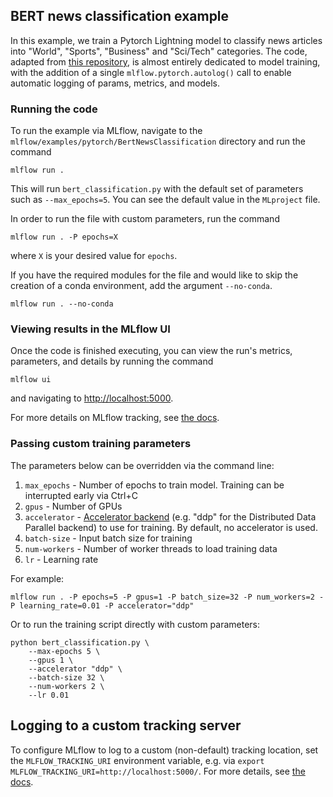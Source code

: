## BERT news classification example
In this example, we train a Pytorch Lightning model to classify news articles into "World", "Sports", "Business" and "Sci/Tech" categories. The code, adapted from [this repository](https://github.com/ricardorei/lightning-text-classification/blob/a92f753e22527bbc0648c3ff3544981562f69c22/classifier.py), is almost entirely dedicated to model training, with the addition of a single ``mlflow.pytorch.autolog()`` call to enable automatic logging of params, metrics, and models.

### Running the code
To run the example via MLflow, navigate to the `mlflow/examples/pytorch/BertNewsClassification` directory and run the command

```
mlflow run .
```

This will run `bert_classification.py` with the default set of parameters such as  `--max_epochs=5`. You can see the default value in the `MLproject` file.

In order to run the file with custom parameters, run the command

```
mlflow run . -P epochs=X
```

where `X` is your desired value for `epochs`.

If you have the required modules for the file and would like to skip the creation of a conda environment, add the argument `--no-conda`.

```
mlflow run . --no-conda
```

### Viewing results in the MLflow UI
Once the code is finished executing, you can view the run's metrics, parameters, and details by running the command

```
mlflow ui
```

and navigating to [http://localhost:5000](http://localhost:5000).

For more details on MLflow tracking, see [the docs](https://www.mlflow.org/docs/latest/tracking.html#mlflow-tracking).

### Passing custom training parameters

The parameters below can be overridden via the command line:

1. ``max_epochs`` - Number of epochs to train model. Training can be interrupted early via Ctrl+C
2. ``gpus`` - Number of GPUs
3. ``accelerator`` - [Accelerator backend](https://pytorch-lightning.readthedocs.io/en/latest/trainer.html#trainer-flags)
   (e.g. "ddp" for the Distributed Data Parallel backend) to use for training. By default, no accelerator is used.
4. ``batch-size`` - Input batch size for training
5. ``num-workers`` - Number of worker threads to load training data
6. ``lr`` - Learning rate


For example:
```
mlflow run . -P epochs=5 -P gpus=1 -P batch_size=32 -P num_workers=2 -P learning_rate=0.01 -P accelerator="ddp"
```

Or to run the training script directly with custom parameters:
```
python bert_classification.py \
    --max-epochs 5 \
    --gpus 1 \
    --accelerator "ddp" \
    --batch-size 32 \
    --num-workers 2 \
    --lr 0.01
```

## Logging to a custom tracking server
To configure MLflow to log to a custom (non-default) tracking location, set the ``MLFLOW_TRACKING_URI`` environment variable, e.g. via  ``export MLFLOW_TRACKING_URI=http://localhost:5000/``.  For more details, see [the docs](https://mlflow.org/docs/latest/tracking.html#where-runs-are-recorded).
